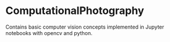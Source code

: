# ComputationalPhotography
Contains basic computer vision concepts implemented in Jupyter notebooks with opencv and python.
